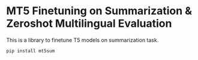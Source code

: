 # MT5 Finetuning on Summarization & Zeroshot Multilingual Evaluation
This is a library to finetune T5 models on summarization task.

```shell
pip install mt5sum
```